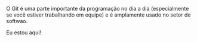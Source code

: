 O Git é uma parte importante da programação no dia a dia (especialmente se você estiver trabalhando em equipe) e é amplamente usado no setor de softwao.

Eu estou aqui!
